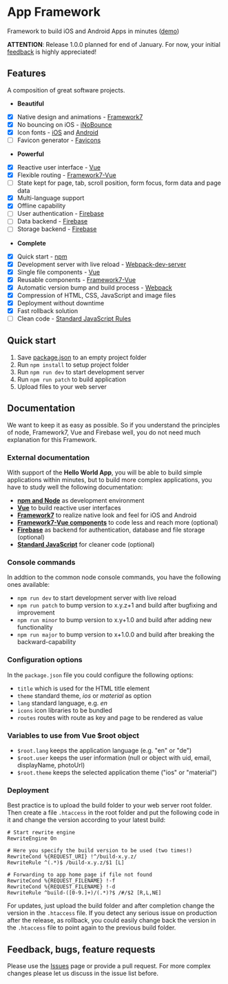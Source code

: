# App Framework
Framework to build iOS and Android Apps in minutes ([demo](http://app-framework.scriptpilot.de/))

**ATTENTION**: Release 1.0.0 planned for end of January. For now, your initial [feedback](https://github.com/scriptPilot/app-framework/issues/1) is highly appreciated!

## Features
A composition of great software projects.
- **Beautiful**
 - [x] Native design and animations - [Framework7](http://framework7.io/)
 - [x] No bouncing on iOS - [iNoBounce](https://github.com/lazd/iNoBounce)
 - [x] Icon fonts - [iOS](https://github.com/nolimits4web/Framework7-Icons) and [Android](https://material.io/icons/)
 - [ ] Favicon generator - [Favicons](https://github.com/haydenbleasel/favicons)
- **Powerful**
 - [x] Reactive user interface - [Vue](https://vuejs.org/)
 - [x] Flexible routing - [Framework7-Vue](https://github.com/nolimits4web/Framework7-Vue)
 - [ ] State kept for page, tab, scroll position, form focus, form data and page data
 - [x] Multi-language support
 - [x] Offline capability
 - [ ] User authentication - [Firebase](https://firebase.google.com/)
 - [ ] Data backend - [Firebase](https://firebase.google.com/)
 - [ ] Storage backend - [Firebase](https://firebase.google.com/)
- **Complete**
 - [x] Quick start - [npm](https://www.npmjs.com)
 - [x] Development server with live reload - [Webpack-dev-server](https://github.com/webpack/webpack-dev-server)
 - [x] Single file components - [Vue](https://vuejs.org/v2/guide/single-file-components.html)
 - [x] Reusable components - [Framework7-Vue](https://github.com/nolimits4web/Framework7-Vue)
 - [x] Automatic version bump and build process - [Webpack](https://webpack.github.io/)
 - [x] Compression of HTML, CSS, JavaScript and image files
 - [x] Deployment without downtime
 - [x] Fast rollback solution
 - [ ] Clean code - [Standard JavaScript Rules](http://standardjs.com/)
 
## Quick start
1. Save [package.json](https://raw.githubusercontent.com/scriptPilot/app-framework/master/hello-world-app/package.json) to an empty project folder
2. Run `npm install` to setup project folder
3. Run `npm run dev` to start development server
4. Run `npm run patch` to build application
5. Upload files to your web server

## Documentation
We want to keep it as easy as possible. So if you understand the principles of node, Framework7, Vue and Firebase well, you do not need much explanation for this Framework.

### External documentation
With support of the **Hello World App**, you will be able to build simple applications within minutes, but to build more complex applications, you have to study well the following documentation:
- **[npm and Node](https://docs.npmjs.com/getting-started/what-is-npm)** as development environment
- **[Vue](https://vuejs.org/)** to build reactive user interfaces
- **[Framework7](http://framework7.io/)** to realize native look and feel for iOS and Android
- **[Framework7-Vue components](https://github.com/nolimits4web/Framework7-Vue)** to code less and reach more (optional)
- **[Firebase](https://firebase.google.com/docs/web/setup)** as backend for authentication, database and file storage (optional)
- **[Standard JavaScript](http://standardjs.com/rules.html)** for cleaner code (optional)

### Console commands
In addtion to the common node console commands, you have the following ones available:
* `npm run dev` to start development server with live reload
* `npm run patch` to bump version to x.y.z+1 and build after bugfixing and improvement
* `npm run minor` to bump version to x.y+1.0 and build after adding new functionality
* `npm run major` to bump version to x+1.0.0 and build after breaking the backward-capability

### Configuration options
In the `package.json` file you could configure the following options:
* `title` which is used for the HTML title element
* `theme` standard theme, *ios* or *material* as option
* `lang` standard language, e.g. *en*
* `icons` icon libraries to be bundled
* `routes` routes with route as key and page to be rendered as value

### Variables to use from Vue $root object
* `$root.lang` keeps the application language (e.g. "en" or "de")
* `$root.user` keeps the user information (null or object with uid, email, displayName, photoUrl)
* `$root.theme` keeps the selected application theme ("ios" or "material")

### Deployment
Best practice is to upload the build folder to your web server root folder. Then create a file `.htaccess` in the root folder and put the following code in it and change the version according to your latest build:

  ```
  # Start rewrite engine
  RewriteEngine On

  # Here you specify the build version to be used (two times!)
  RewriteCond %{REQUEST_URI} !^/build-x.y.z/
  RewriteRule ^(.*)$ /build-x.y.z/$1 [L]

  # Forwarding to app home page if file not found
  RewriteCond %{REQUEST_FILENAME} !-f
  RewriteCond %{REQUEST_FILENAME} !-d
  RewriteRule ^build-([0-9.]+)/(.*)?$ /#/$2 [R,L,NE] 
  ```
For updates, just upload the build folder and after completion change the version in the `.htaccess` file. If you detect any serious issue on production after the release, as rollback, you could easily change back the version in the `.htaccess` file to point again to the previous build folder.

## Feedback, bugs, feature requests
Please use the [Issues](https://github.com/scriptPilot/app-framework/issues) page or provide a pull request. For more complex changes please let us discuss in the issue list before.

